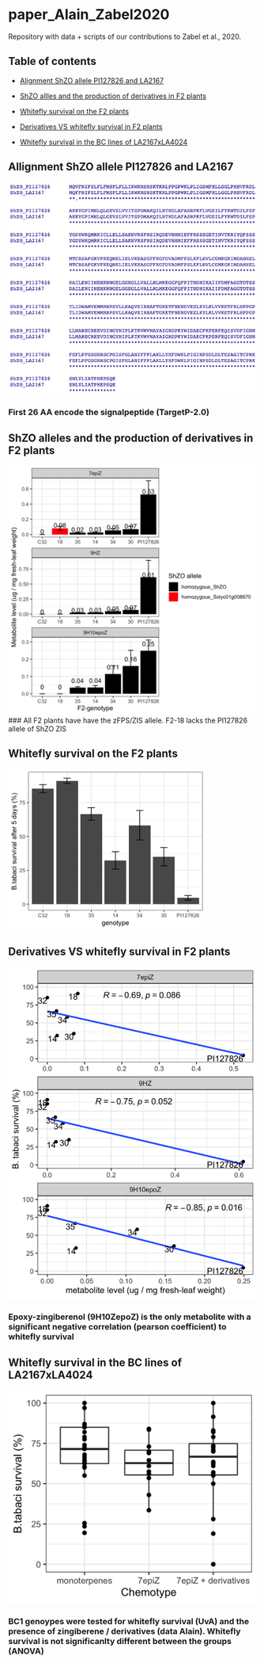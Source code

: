 # paper_Alain_Zabel2020

Repository with data + scripts of our contributions to Zabel et al., 2020.

## Table of contents

* [Alignment ShZO allele PI127826 and LA2167](#allignement)

* [ShZO allles and the production of derivatives in F2 plants](#ShZO-alleles-and-derivatives)

* [Whitefly survival on the F2 plants](#WF-survival-F2-plants)

* [Derivatives VS whitefly survival in F2 plants](#Zingiberene-vs-wf-survival)

* [Whitefly survival in the BC lines of LA2167xLA4024](#wf-survival-BC1-lines)

## Allignment ShZO allele PI127826 and LA2167
<img src="/PI127826_vs_LA2167/ShZO_allignement_PI127826_LA2167.png" width = 600px>

### First 26 AA encode the signalpeptide (TargetP-2.0)


## ShZO alleles and the production of derivatives in F2 plants
<img src="/F2_KG_2015/metabolites_and_ShZO_alleles.png" width = 600px>
### All F2 plants have have the zFPS/ZIS allele. F2-18 lacks the PI127826 allele of ShZO ZIS 

## Whitefly survival on the F2 plants
<img src="/F2_KG_2015/whitefly_survival.png" width = 400px>

## Derivatives VS whitefly survival in F2 plants
<img src="/F2_KG_2015/metabolites_vs_wf_survival.png" width = 600px>

### Epoxy-zingiberenol (9H10ZepoZ) is the only metabolite with a significant negative correlation (pearson coefficient) to whitefly survival

## Whitefly survival in the BC lines of LA2167xLA4024 
<img src="/BC1_Alain/wf_survival_per_chemotype.png" width = 600px>

### BC1 genoypes were tested for whitefly survival (UvA) and the presence of zingiberene / derivatives (data Alain). Whitefly survival is not significanlty different between the groups (ANOVA)


